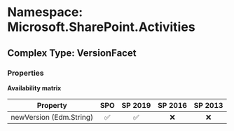 # Namespace: Microsoft.SharePoint.Activities

## Complex Type: VersionFacet

### Properties

**Availability matrix**

Property | SPO | SP 2019 | SP 2016 | SP 2013
----------|:---:|:-------:|:-------:|:-------:
newVersion (Edm.String) | ✅ | ✅ | ❌ | ❌